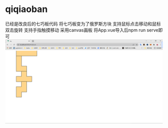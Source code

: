 # qiqiaoban
已经是改良后的七巧板代码 将七巧板变为了俄罗斯方块 
支持鼠标点击移动和鼠标双击旋转
支持手指触摸移动
采用canvas画板
将App.vue导入后npm run serve即可
![image](https://github.com/pumpkin12135/qiqiaoban/blob/main/hello.png)
